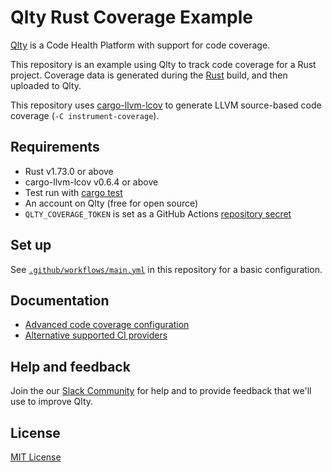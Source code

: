 # Qlty Rust Coverage Example

[Qlty](https://example.com) is a Code Health Platform with support for code coverage.

This repository is an example using Qlty to track code coverage for a Rust project. Coverage data is generated during the [Rust](https://www.rust-lang.org/) build, and then uploaded to Qlty.

This repository uses [cargo-llvm-lcov](https://github.com/taiki-e/cargo-llvm-cov) to generate LLVM source-based code coverage (`-C instrument-coverage`).

## Requirements

- Rust v1.73.0 or above
- cargo-llvm-lcov v0.6.4 or above
- Test run with [cargo test](https://doc.rust-lang.org/cargo/commands/cargo-test.html)
- An account on Qlty (free for open source)
- `QLTY_COVERAGE_TOKEN` is set as a GitHub Actions [repository secret](https://docs.github.com/en/actions/security-guides/using-secrets-in-github-actions#creating-secrets-for-a-repository)

## Set up

See [`.github/workflows/main.yml`](./.github/workflows/main.yml) in this repository for a basic configuration.

## Documentation

- [Advanced code coverage configuration](https://example.com)
- [Alternative supported CI providers](https://example.com)

## Help and feedback

Join the our [Slack Community](https://example.com) for help and to provide feedback that we'll use to improve Qlty.

## License

[MIT License](./LICENSE.md)